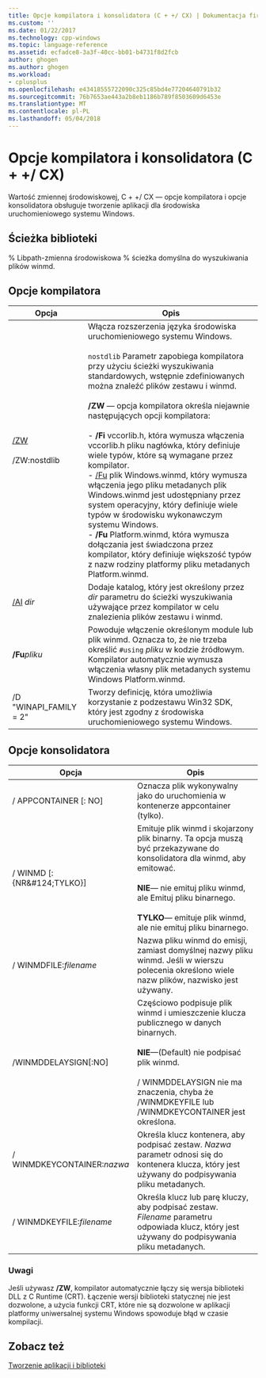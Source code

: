 ```yaml
---
title: Opcje kompilatora i konsolidatora (C + +/ CX) | Dokumentacja firmy Microsoft
ms.custom: ''
ms.date: 01/22/2017
ms.technology: cpp-windows
ms.topic: language-reference
ms.assetid: ecfadce8-3a3f-40cc-bb01-b4731f8d2fcb
author: ghogen
ms.author: ghogen
ms.workload:
- cplusplus
ms.openlocfilehash: e43418555722090c325c85bd4e77204640791b32
ms.sourcegitcommit: 76b7653ae443a2b8eb1186b789f8503609d6453e
ms.translationtype: MT
ms.contentlocale: pl-PL
ms.lasthandoff: 05/04/2018
---
```

# <a name="compiler-and-linker-options-ccx"></a>Opcje kompilatora i konsolidatora (C + +/ CX)
Wartość zmiennej środowiskowej, C + +/ CX — opcje kompilatora i opcje konsolidatora obsługuje tworzenie aplikacji dla środowiska uruchomieniowego systemu Windows.  
  
## <a name="library-path"></a>Ścieżka biblioteki  
 % Libpath-zmienna środowiskowa % ścieżka domyślna do wyszukiwania plików winmd.  
  
## <a name="compiler-options"></a>Opcje kompilatora  
  
|Opcja|Opis|  
|------------|-----------------|  
|[/ZW](../build/reference/zw-windows-runtime-compilation.md)<br /><br /> /ZW:nostdlib|Włącza rozszerzenia języka środowiska uruchomieniowego systemu Windows.<br /><br /> `nostdlib` Parametr zapobiega kompilatora przy użyciu ścieżki wyszukiwania standardowych, wstępnie zdefiniowanych można znaleźć plików zestawu i winmd.<br /><br /> **/ZW** — opcja kompilatora określa niejawnie następujących opcji kompilatora:<br /><br /> -   **/Fi** vccorlib.h, która wymusza włączenia vccorlib.h pliku nagłówka, który definiuje wiele typów, które są wymagane przez kompilator.<br />-   [/Fu](../build/reference/fu-name-forced-hash-using-file.md) plik Windows.winmd, który wymusza włączenia jego pliku metadanych plik Windows.winmd jest udostępniany przez system operacyjny, który definiuje wiele typów w środowisku wykonawczym systemu Windows.<br />-   **/Fu** Platform.winmd, która wymusza dołączania jest świadczona przez kompilator, który definiuje większość typów z nazw rodziny platformy pliku metadanych Platform.winmd.|  
|[/AI](../build/reference/ai-specify-metadata-directories.md) *dir*|Dodaje katalog, który jest określony przez *dir* parametru do ścieżki wyszukiwania używające przez kompilator w celu znalezienia plików zestawu i winmd.|  
|**/Fu***pliku*|Powoduje włączenie określonym module lub plik winmd. Oznacza to, że nie trzeba określić `#using` *pliku* w kodzie źródłowym. Kompilator automatycznie wymusza włączenia własny plik metadanych systemu Windows Platform.winmd.|  
|/D "WINAPI_FAMILY = 2"|Tworzy definicję, która umożliwia korzystanie z podzestawu Win32 SDK, który jest zgodny z środowiska uruchomieniowego systemu Windows.|  
  
## <a name="linker-options"></a>Opcje konsolidatora  
  
|Opcja|Opis|  
|------------|-----------------|  
|/ APPCONTAINER [: NO]|Oznacza plik wykonywalny jako do uruchomienia w kontenerze appcontainer (tylko).|  
|/ WINMD [: {NR&AMP;#124;TYLKO}]|Emituje plik winmd i skojarzony plik binarny. Ta opcja muszą być przekazywane do konsolidatora dla winmd, aby emitować.<br /><br /> **NIE**— nie emituj pliku winmd, ale Emituj pliku binarnego.<br /><br /> **TYLKO**— emituje plik winmd, ale nie emituj pliku binarnego.|  
|/ WINMDFILE:*filename*|Nazwa pliku winmd do emisji, zamiast domyślnej nazwy pliku winmd. Jeśli w wierszu polecenia określono wiele nazw plików, nazwisko jest używany.|  
|/WINMDDELAYSIGN[:NO]|Częściowo podpisuje plik winmd i umieszczenie klucza publicznego w danych binarnych.<br /><br /> **NIE**—(Default) nie podpisać plik winmd.<br /><br /> / WINMDDELAYSIGN nie ma znaczenia, chyba że /WINMDKEYFILE lub /WINMDKEYCONTAINER jest określona.|  
|/ WINMDKEYCONTAINER:*nazwa*|Określa klucz kontenera, aby podpisać zestaw. *Nazwa* parametr odnosi się do kontenera klucza, który jest używany do podpisywania pliku metadanych.|  
|/ WINMDKEYFILE:*filename*|Określa klucz lub parę kluczy, aby podpisać zestaw. *Filename* parametru odpowiada klucz, który jest używany do podpisywania pliku metadanych.|  
  
### <a name="remarks"></a>Uwagi  
 Jeśli używasz **/ZW**, kompilator automatycznie łączy się wersja biblioteki DLL z C Runtime (CRT). Łączenie wersji biblioteki statycznej nie jest dozwolone, a użycia funkcji CRT, które nie są dozwolone w aplikacji platformy uniwersalnej systemu Windows spowoduje błąd w czasie kompilacji.  
  
## <a name="see-also"></a>Zobacz też  
 [Tworzenie aplikacji i biblioteki](../cppcx/building-apps-and-libraries-c-cx.md)